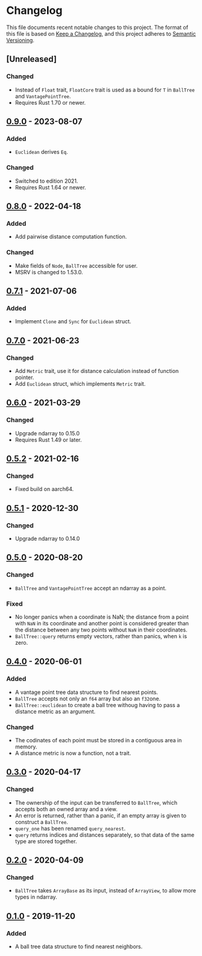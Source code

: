 # Changelog

This file documents recent notable changes to this project. The format of this
file is based on [Keep a Changelog](https://keepachangelog.com/en/1.0.0/), and
this project adheres to [Semantic
Versioning](https://semver.org/spec/v2.0.0.html).

## [Unreleased]

### Changed

- Instead of `Float` trait, `FloatCore` trait is used as a bound for `T` in
  `BallTree` and `VantagePointTree`.
- Requires Rust 1.70 or newer.

## [0.9.0] - 2023-08-07

### Added

- `Euclidean` derives `Eq`.

### Changed

- Switched to edition 2021.
- Requires Rust 1.64 or newer.

## [0.8.0] - 2022-04-18

### Added

- Add pairwise distance computation function.

### Changed

- Make fields of `Node`, `BallTree` accessible for user.
- MSRV is changed to 1.53.0.

## [0.7.1] - 2021-07-06

### Added

- Implement `Clone` and `Sync` for `Euclidean` struct.

## [0.7.0] - 2021-06-23

### Changed

- Add `Metric` trait, use it for distance calculation instead of function pointer.
- Add `Euclidean` struct, which implements `Metric` trait.

## [0.6.0] - 2021-03-29

### Changed

- Upgrade ndarray to 0.15.0
- Requires Rust 1.49 or later.

## [0.5.2] - 2021-02-16

### Changed

- Fixed build on aarch64.

## [0.5.1] - 2020-12-30

### Changed

- Upgrade ndarray to 0.14.0

## [0.5.0] - 2020-08-20

### Changed

- `BallTree` and `VantagePointTree` accept an ndarray as a point.

### Fixed

- No longer panics when a coordinate is NaN; the distance from a point with
  `NaN` in its coordinate and another point is considered greater than the
  distance between any two points without `NaN` in their coordinates.
- `BallTree::query` returns empty vectors, rather than panics, when `k` is zero.

## [0.4.0] - 2020-06-01

### Added

- A vantage point tree data structure to find nearest points.
- `BallTree` accepts not only an `f64` array but also an `f32`one.
- `BallTree::euclidean` to create a ball tree withoug having to pass a distance
  metric as an argument.

### Changed

- The codinates of each point must be stored in a contiguous area in memory.
- A distance metric is now a function, not a trait.

## [0.3.0] - 2020-04-17

### Changed

- The ownership of the input can be transferred to `BallTree`, which accepts
  both an owned array and a view.
- An error is returned, rather than a panic, if an empty array is given to
  construct a `BallTree`.
- `query_one` has been renamed `query_nearest`.
- `query` returns indices and distances separately, so that data of the same
  type are stored together.

## [0.2.0] - 2020-04-09

### Changed

- `BallTree` takes `ArrayBase` as its input, instead of `ArrayView`, to allow
  more types in ndarray.

## [0.1.0] - 2019-11-20

### Added

- A ball tree data structure to find nearest neighbors.

[0.9.0]: https://github.com/petabi/petal-neighbors/compare/0.8.0...0.9.0
[0.8.0]: https://github.com/petabi/petal-neighbors/compare/0.7.1...0.8.0
[0.7.1]: https://github.com/petabi/petal-neighbors/compare/0.7.0...0.7.1
[0.7.0]: https://github.com/petabi/petal-neighbors/compare/0.6.0...0.7.0
[0.6.0]: https://github.com/petabi/petal-neighbors/compare/0.5.2...0.6.0
[0.5.2]: https://github.com/petabi/petal-neighbors/compare/0.5.0...0.5.2
[0.5.1]: https://github.com/petabi/petal-neighbors/compare/0.5.0...0.5.1
[0.5.0]: https://github.com/petabi/petal-neighbors/compare/0.4.0...0.5.0
[0.4.0]: https://github.com/petabi/petal-neighbors/compare/0.3.0...0.4.0
[0.3.0]: https://github.com/petabi/petal-neighbors/compare/0.2.0...0.3.0
[0.2.0]: https://github.com/petabi/petal-neighbors/compare/0.1.0...0.2.0
[0.1.0]: https://github.com/petabi/petal-neighbors/tree/0.1.0

